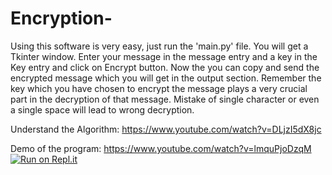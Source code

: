 # Encryption-
Using this software is very easy, just run the 'main.py' file.
You will get a Tkinter window. 
Enter your message in the message entry and a key in the Key entry and click on Encrypt button.
Now the you can copy and send the encrypted message which you will get in the output section.
Remember the key which you have chosen to encrypt the message plays a very crucial part in the decryption of that message.
Mistake of single character or even a single space will lead to wrong decryption.

Understand the Algorithm: https://www.youtube.com/watch?v=DLjzI5dX8jc

Demo of the program: https://www.youtube.com/watch?v=lmquPjoDzqM
[![Run on Repl.it](https://repl.it/badge/github/anurag3301/Encrypter)](https://repl.it/github/anurag3301/Encrypter)